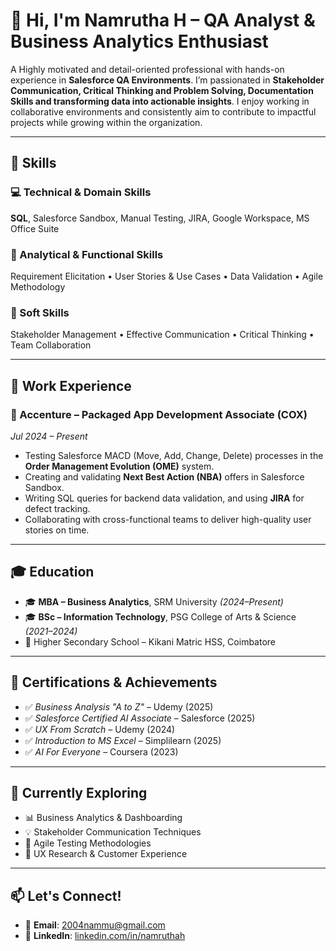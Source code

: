 # 👋 Hi, I'm Namrutha H – QA Analyst & Business Analytics Enthusiast

A Highly motivated and detail-oriented professional with hands-on experience in **Salesforce QA Environments**. I’m passionated in **Stakeholder Communication, Critical Thinking and Problem Solving, Documentation Skills and transforming data into actionable insights**. 
I enjoy working in collaborative environments and consistently aim to contribute to impactful projects while growing within the organization.

---

## 🚀 Skills

### 💻 Technical & Domain Skills  
**SQL**, Salesforce Sandbox, Manual Testing, JIRA, Google Workspace, MS Office Suite

### 🧠 Analytical & Functional Skills  
Requirement Elicitation • User Stories & Use Cases • Data Validation • Agile Methodology

### 🤝 Soft Skills  
Stakeholder Management • Effective Communication • Critical Thinking • Team Collaboration

---

## 💼 Work Experience

### 🔹 Accenture – Packaged App Development Associate (COX)  
*Jul 2024 – Present*

- Testing Salesforce MACD (Move, Add, Change, Delete) processes in the **Order Management Evolution (OME)** system.
- Creating and validating **Next Best Action (NBA)** offers in Salesforce Sandbox.
- Writing SQL queries for backend data validation, and using **JIRA** for defect tracking.
- Collaborating with cross-functional teams to deliver high-quality user stories on time.

---

## 🎓 Education

- 🎓 **MBA – Business Analytics**, SRM University *(2024–Present)*  
- 🎓 **BSc – Information Technology**, PSG College of Arts & Science *(2021–2024)*  
- 🏫 Higher Secondary School – Kikani Matric HSS, Coimbatore

---

## 📜 Certifications & Achievements

- ✅ *Business Analysis "A to Z"* – Udemy (2025)  
- ✅ *Salesforce Certified AI Associate* – Salesforce (2025)  
- ✅ *UX From Scratch* – Udemy (2024)  
- ✅ *Introduction to MS Excel* – Simplilearn (2025)  
- ✅ *AI For Everyone* – Coursera (2023)

---

## 🌱 Currently Exploring

- 📊 Business Analytics & Dashboarding  
- 💡 Stakeholder Communication Techniques  
- 📘 Agile Testing Methodologies  
- 🎨 UX Research & Customer Experience

---

## 📫 Let's Connect!

- 📧 **Email**: [2004nammu@gmail.com](mailto:2004nammu@gmail.com)  
- 💼 **LinkedIn**: [linkedin.com/in/namruthah](https://www.linkedin.com/in/namruthah)
